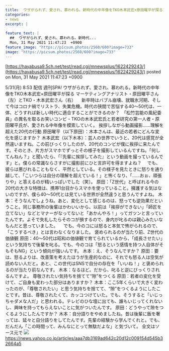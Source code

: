 ```yaml
---
title:  ウザがられず、愛され、慕われる。新時代の中年像をTKO木本武宏×原田曜平が探る  
categories:
- news
excerpt: |
  
feature_text: |
  ##  ウザがられず、愛され、慕われる。新時代...
  Mon, 31 May 2021 11:47:23  +0900
feature_image: "https://picsum.photos/2560/600?image=733"
image: "https://picsum.photos/2560/600?image=733"
---
```


[https://hayabusa9.5ch.net/test/read.cgi/mnewsplus/1622429243/](https://hayabusa9.5ch.net/test/read.cgi/mnewsplus/1622429243/)
posted on Mon, 31 May 2021 11:47:23  +0900

<!--more-->

5/31(月) 8:53 配信 週刊SPA! ウザがられず、愛され、慕われる。新時代の中年像をTKO木本武宏×原田曜平が探る マーケティングアナリスト・原田曜平さん（左）とTKO・木本武宏さん（右） 　新卒時はバブル崩壊、就職氷河期、そして今はコロナ禍でリストラ、失業危機。時代の狭間で苦悩する40〜50代は、一体、どうすれば新しい時代に適合することができるのか？　「松竹芸能の風紀委員」の異名を取るお笑いコンビ・TKOの木本武宏氏と若者研究の第一人者・原田曜平氏が、愛される中年像を模索していく。 挨拶しながら動画撮影……理解を超えた20代の行動 原田曜平（以下原田）：木本さんは、最近の若者にどんな変化を感じますか？ 木本武宏（以下木本）：芸人の世界でいうと、20代は感覚が全然違いますね。この前びっくりしたのが、20代のコンビが僕に挨拶に来たんです。そのとき、片方がスマホでずっとその様子を撮影しているんですね。「何してんねん？」と聞いたら、「『先輩に挨拶してみた』という動画を撮っているんです」と。僕らの常識ならさすがに撮影前にひと言許可を得ますよね？ 　でも、彼らは悪びれることもなく、平然としている。その様子を見たときに怒りを通り越して、「こいつらは自分の理解を超えている！」と怖くなり、「……おぉ、頑張りや」と答えるのが精いっぱいでした（笑）。 原田：「Z世代」と呼ばれる今の20代の大きな特徴は、携帯1台目からスマホを使っていること。擁護する気はないのですが、僕ら40〜50代とは見ている世界が全然違うと思うんですよね。 木本：そうなんでしょうね。あと、変化として感じるのは、怒っても逆効果だということ。同じ事務所の後輩はかわいいから、以前は「挨拶ができない」「師匠を立てない」などとマナーがなってないと「あかんやろ！」ってガツンと言っていたんです。よそで失礼したらそのコが損するので、身内が叱るのは親心みたいなもんだと思っていました。 　でも、今のコには怒ると本気で怖がられるので、「こうするべき」とは言わなくなりました。 褒められるのが当たり前、Z世代の価値観 原田：40〜50代は昭和の価値観で育てられているから、「成長させたい」という気持ちで後輩を叱る。でも、今のコは「怒るという感情を持つ人自体がそもそもNG」という傾向が強いんです。 木本：え、そうなんですか？ 原田：要は、怒るよりは、改善策を考えたほうが生産的なのに、それでも怒る人は空気が読めない人だと。あと、この世代はSNSで自分の存在を「いいね！」と褒められるのが当たり前なんです。 木本：なるほど。だから、叱ると逆にびっくりされるんですよ。 尊敬されたい気持ちを捨てて“隙”をつくる 原田：若者の変化を受けて、ご自身も変わった部分はありますか？ 木本：ここ5年くらいで大きく変わったのが、「尊敬されたい」と思う気持ちを捨てて、“隙”をつくるようにしたことです。昔は、尊敬されたくて、カッコつけていた。でも、そうすると「いじっちゃダメな人だ」と思われる。テレビのひな壇に出ても、誰もいじってくれないし、興味を持ってもらえないことに気がついたんです。 原田：どうやって隙をつくるようにしたんですか？ 木本：自分語りをやめましたね。昔は後輩に飯を奢っては、延々と自分語りをしてたんです。先輩の経験から学んでくれと。でも、だんだん「この時間って、みんなにとって無駄だよな」と気づいて。 全文はソース元で ![](https://amd-pctr.c.yimg.jp/r/iwiz-amd/20210531-01751618-sspa-000-5-view.jpg) https://news.yahoo.co.jp/articles/aaa7db3169ad642c20d12c009154d545b32664a5
